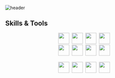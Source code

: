 ![header](https://capsule-render.vercel.app/api?type=waving&color=gradient&height=300&section=header&text=Hola!%20Seungjun's%20GitHub%20)

<h2 tabindex="-1" class="heading-element" dir="auto">Skills & Tools</h2>

<div align="center">
  <img src="https://img.shields.io/badge/Java-707070?style=flat-square&logo=Java&logoColor=white" height="35"/>&nbsp;
  <img src="https://img.shields.io/badge/Spring-707070?style=flat-square&logo=Spring&logoColor=white" height="35"/>&nbsp;
  <img src="https://img.shields.io/badge/Spring JPA-707070?style=flat-square&logo=Spring-JPA&logoColor=white" height="35"/>&nbsp;
  <img src="https://img.shields.io/badge/Spring Security-707070?style=flat-square&logo=springsecurity&logoColor=white" height="35"/>&nbsp;
</div>

<div align="center">
  <img src="https://img.shields.io/badge/Dart-707070?style=flat-square&logo=Dart&logoColor=white" height="35"/>&nbsp;
  <img src="https://img.shields.io/badge/flutter-707070?style=flat-square&logo=flutter&logoColor=white" height="35"/>&nbsp;
  <img src="https://img.shields.io/badge/postgresql-707070?style=flat-square&logo=postgresql&logoColor=white" height="35"/>&nbsp;
  <img src="https://img.shields.io/badge/Docker-707070?style=flat-square&logo=Docker&logoColor=white" height="35"/>&nbsp;
</div>&nbsp

<div align="center">
  <img src="https://img.shields.io/badge/macos-000000?style=flat-square&logo=macos&logoColor=white" height="35"/>&nbsp;
  <img src="https://img.shields.io/badge/intellijidea-000000?style=flat-square&logo=intellijidea&logoColor=white" height="35"/>&nbsp;
  <img src="https://img.shields.io/badge/github-000000?style=flat-square&logo=github&logoColor=white" height="35"/>&nbsp;
  <img src="https://img.shields.io/badge/notion-000000?style=flat-square&logo=notion&logoColor=white" height="35"/>&nbsp;
</div>





<!--
**ZeroZoa/ZeroZoa** is a ✨ _special_ ✨ repository because its `README.md` (this file) appears on your GitHub profile.

Here are some ideas to get you started:

- 🔭 I’m currently working on ...
- 🌱 I’m currently learning ...
- 👯 I’m looking to collaborate on ...
- 🤔 I’m looking for help with ...
- 💬 Ask me about ...
- 📫 How to reach me: ...
- 😄 Pronouns: ...
- ⚡ Fun fact: ...
-->
